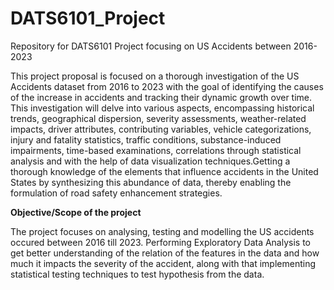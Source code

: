 # DATS6101_Project
Repository for DATS6101 Project focusing on US Accidents between 2016-2023

This project proposal is focused on a thorough investigation of the US Accidents dataset from 2016 to 2023 with the goal of identifying the causes of the increase in accidents and tracking their dynamic growth over time. This investigation will delve into various aspects, encompassing historical trends, geographical dispersion, severity assessments, weather-related impacts, driver attributes, contributing variables, vehicle categorizations, injury and fatality statistics, traffic conditions, substance-induced impairments, time-based examinations, correlations through statistical analysis and with the help of data visualization techniques.Getting a thorough knowledge of the elements that influence accidents in the United States by synthesizing this abundance of data, thereby enabling the formulation of road safety enhancement strategies.

**Objective/Scope of the project**

The project focuses on analysing, testing and modelling the US accidents occured between 2016 till 2023. Performing Exploratory Data Analysis to get better understanding of the relation of the features in the data and how much it impacts the severity of the accident, along with that implementing statistical testing techniques to test hypothesis from the data.
